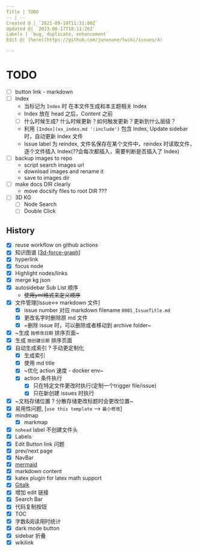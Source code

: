 ```yaml
---
Title | TODO
-- | --
Created @ | `2021-09-19T11:31:00Z`
Updated @| `2023-06-17T18:11:26Z`
Labels | `bug, duplicate, enhancement`
Edit @| [here](https://github.com/junxnone/twiki/issues/4)

---
```

# TODO

- [ ] button link - markdown
- [ ] Index
  - 当标记为 `Index` 时 在本文件生成和本主题相关 Index
  - Index 放在 head 之后，Content 之前
  - [ ] 什么时候生成? 什么时候更新？如何触发更新？更新到什么层级？
  - 利用 `[Index](xx_index.md ':include')`  包含 Index, Update sidebar 时，自动更新 Index 文件
  - Issue label 为 reindex, 文件名保存在某个文件中，reindex 时读取文件，逐个文件插入 Index(??会每次都插入，需要判断是否插入了 Index)
- [ ] backup images to repo
  - script search images url
  - download images and rename it 
  - save to images dir
- [ ] make docs DIR clearly
  - move docsify files to root DIR ???
- [ ] 3D KG
  - [ ] Node Search
  - [ ] Double Click

## History
- [x] reuse workflow on github actions
- [x]  知识图谱 [[3d-force-graph](https://github.com/vasturiano/3d-force-graph)]
  - [x] hyperlink
  - [x] focus node
  - [x] Highlight nodes/links 
  - [x] merge kg json
- [x] autosidebar Sub List 顺序
  - ~~使用yml格式来定义顺序~~
- [x] 文件管理[Issue<-> markdown 文件] 
  - [x] issue number 对应 markdown filename `0001_IssueTitle.md`
  - [x] 更改名字时删除原 md 文件
  - [x] ~删除 issue 时，可以删除或者移动到 archive folder~
- [x] ~生成 `按修改日期` 排序页面~
- [x] 生成 `按创建日期` 排序页面
- [x] 自动生成索引 ? 手动更定制化
  - [x] 生成索引
  - [x] 使用 md title
  - [x] ~优化 action 速度 - docker env~
  - [x] action 条件执行
    - [x] 只在特定文件更改时执行(定制一个trigger file/issue) 
    - [x] 只在新创建 issues 时执行 
- [x] ~文档存储位置 ? 分散存储更改标题时会更改位置~
- [x] 易用性问题, [`use this template` --> `最小修改`]
- [x] mindmap
  - [x] markmap
- [x] `nohead` label 不创建文件头
- [x] Labels
- [x] Edit Button link 问题
- [x] prev/next page
- [x] NavBar
- [x] [mermaid](https://github.com/Leward/mermaid-docsify)
- [x] markdown content
- [x] katex plugin for latex math support
- [x] [Gitalk](https://github.com/gitalk/gitalk/blob/master/readme-cn.md)
- [x] 增加 edit 链接
- [x] Search Bar
- [x] 代码复制按钮
- [x] TOC
- [x] 字数&阅读用时统计
- [x] dark mode button
- [x] sidebar 折叠
- [x] wikilink
